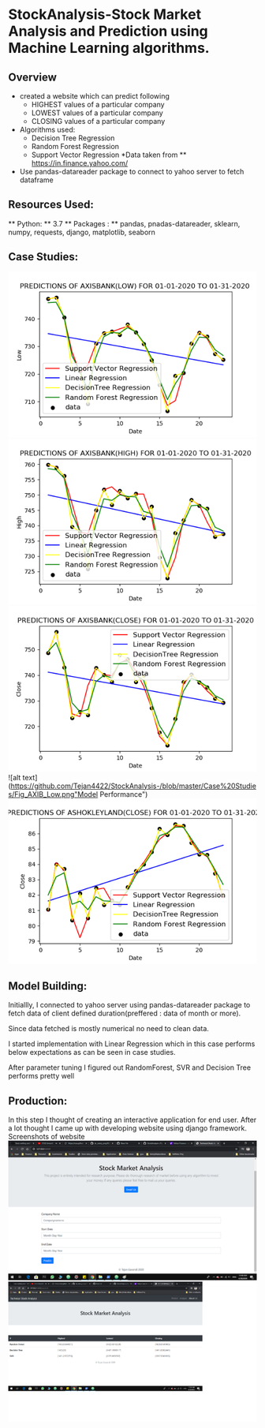 # StockAnalysis-Stock Market Analysis and Prediction using Machine Learning algorithms. 
## Overview
* created a website which can predict following
    * HIGHEST values of a particular company
    * LOWEST values of a particular company
    * CLOSING values of a particular company
* Algorithms used:
    * Decision Tree Regression
    * Random Forest Regression
    * Support Vector Regression
*Data taken from ** https://in.finance.yahoo.com/
* Use pandas-datareader package to connect to yahoo server to fetch dataframe

## Resources Used:
** Python: ** 3.7
** Packages : ** pandas, pnadas-datareader, sklearn, numpy, requests, django, matplotlib, seaborn

## Case Studies:
![alt text](https://github.com/Tejan4422/StockAnalysis-/blob/master/Case%20Studies/Fig_AXIS_Low.png "Model Performance")
![alt text](https://github.com/Tejan4422/StockAnalysis-/blob/master/Case%20Studies/Fig_AXIS_High.png "Model Performance")
![alt text](https://github.com/Tejan4422/StockAnalysis-/blob/master/Case%20Studies/Fig_AXIS_Close.png "Model Performance")
![alt text](https://github.com/Tejan4422/StockAnalysis-/blob/master/Case%20Studies/Fig_AXIB_Low.png"Model Performance")
![alt text](https://github.com/Tejan4422/StockAnalysis-/blob/master/Case%20Studies/Fig_ASHOKLEYLAND_Close.png "Model Performance")

## Model Building:
Initiallly, I connected to yahoo server using pandas-datareader package to fetch data of client defined duration(preffered : data of month or more).

Since data fetched is mostly numerical no need to clean data.

I started implementation with Linear Regression which in this case performs below expectations as can be seen in case studies.

After parameter tuning I figured out RandomForest, SVR and Decision Tree performs pretty well

## Production:

In this step I thought of creating an interactive application for end user. After a lot thought I came up with developing website using
django framework.
Screenshots of website
![alt text](https://github.com/Tejan4422/StockAnalysis-/blob/master/screenshots/homepage.png "Homepage")
![alt text](https://github.com/Tejan4422/StockAnalysis-/blob/master/screenshots/prediction.png "Prediction Table")
